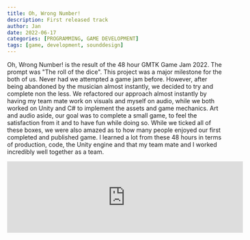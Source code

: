 ```yaml
---
title: Oh, Wrong Number!
description: First released track
author: Jan
date: 2022-06-17
categories: [PROGRAMMING, GAME DEVELOPMENT]
tags: [game, development, sounddesign]
---
```

Oh, Wrong Number! is the result of the 48 hour GMTK Game Jam 2022.
The prompt was "The roll of the dice". This project was a major milestone for the both of us. Never had we attempted a game jam before. However, after being abandoned by the musician almost instantly, we decided to try and complete non the less.
We refactored our approach almost instantly by having my team mate work on visuals and myself on audio, while we both worked on Unity and C# to implement the assets and game mechanics.
Art and audio aside, our goal was to complete a small game, to feel the satisfaction from it and to have fun while doing so. While we ticked all of these boxes, we were also amazed as to how many people enjoyed our first completed and published game.
I learned a lot from these 48 hours in terms of production, code, the Unity engine and that my team mate and I worked incredibly well together as a team.

<iframe height="167" frameborder="0" src="https://itch.io/embed/1620954" width="552"><a href="https://alex-de-la-cour.itch.io/oh-wrong-number">Oh, Wrong Number! by Alex de la Cour, Jan Huss</a></iframe>
